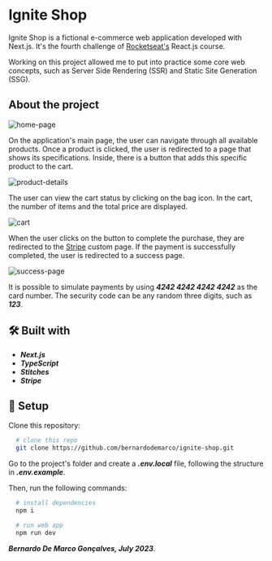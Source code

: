 # Ignite Shop

Ignite Shop is a fictional e-commerce web application developed with Next.js. It's the fourth challenge of [Rocketseat's](https://www.rocketseat.com.br/) React.js course.

Working on this project allowed me to put into practice some core web concepts, such as Server Side Rendering (SSR) and Static Site Generation (SSG).

## About the project

![home-page](https://github.com/bernardodemarco/ignite-shop/assets/115510880/49fbe643-15e5-4b04-a803-297566f807a5)

On the application's main page, the user can navigate through all available products. Once a product is clicked, the user is redirected to a page that shows its specifications. Inside, there is a button that adds this specific product to the cart.

![product-details](https://github.com/bernardodemarco/ignite-shop/assets/115510880/e1dbe19e-11c3-4c7e-bf6a-bdc47a7a708d)

The user can view the cart status by clicking on the bag icon. In the cart, the number of items and the total price are displayed.

![cart](https://github.com/bernardodemarco/ignite-shop/assets/115510880/0b1f984c-4b0e-430b-a6bb-5e832d7dc225)

When the user clicks on the button to complete the purchase, they are redirected to the [Stripe](https://stripe.com/en-br) custom page. If the payment is successfully completed, the user is redirected to a success page.

![success-page](https://github.com/bernardodemarco/ignite-shop/assets/115510880/a7c7c82e-6e63-401a-b240-56e9a1be295e)

It is possible to simulate payments by using **_4242 4242 4242 4242_** as the card number. The security code can be any random three digits, such as **_123_**.

## 🛠️ Built with

- **_Next.js_**
- **_TypeScript_**
- **_Stitches_**
- **_Stripe_**

## 🚀 Setup

Clone this repository:

```bash
  # clone this repo
  git clone https://github.com/bernardodemarco/ignite-shop.git
```

Go to the project's folder and create a **_.env.local_** file, following the structure in **_.env.example_**.

Then, run the following commands:

```bash
  # install dependencies
  npm i

  # run web app
  npm run dev
```

**_Bernardo De Marco Gonçalves, July 2023_**.
